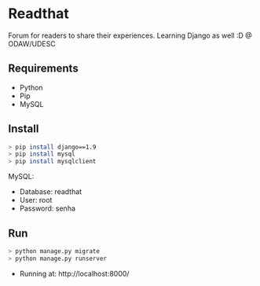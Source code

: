 # Readthat
Forum for readers to share their experiences. Learning Django as well :D
@ ODAW/UDESC

## Requirements

- Python
- Pip
- MySQL

## Install

``` bash
> pip install django==1.9
> pip install mysql
> pip install mysqlclient
```
MySQL:
- Database: readthat
- User: root
- Password: senha

## Run
``` bash
> python manage.py migrate
> python manage.py runserver
```

- Running at: http://localhost:8000/
